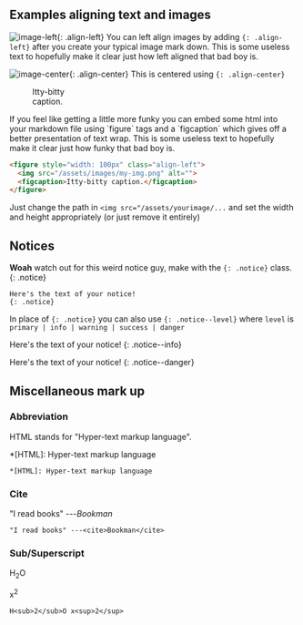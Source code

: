 ## Examples aligning text and images

![image-left](/assets/images/my-img.png){: .align-left} You can left align images by adding `{: .align-left}` after you create your typical image mark down. This is some useless text to hopefully make it clear just how left aligned that bad boy is.

![image-center](/assets/images/my-img.png){: .align-center}
This is centered using `{: .align-center}`

<figure style="width: 100px" class="align-left">
  <img src="/assets/images/my-img.png" alt="">
  <figcaption>Itty-bitty caption.</figcaption>
</figure> 
If you feel like getting a little more funky you can embed some html into your markdown file using `figure` tags and a `figcaption` which gives off a better presentation of text wrap. This is some useless text to hopefully make it clear just how funky that bad boy is.

```html
<figure style="width: 100px" class="align-left">
  <img src="/assets/images/my-img.png" alt="">
  <figcaption>Itty-bitty caption.</figcaption>
</figure>
```
Just change the path in `<img src="/assets/yourimage/...` and set the width and height appropriately (or just remove it entirely)


## Notices

**Woah** watch out for this weird notice guy, make with the `{: .notice}` class.
{: .notice}

```
Here's the text of your notice!
{: .notice} 
```
In place of `{: .notice}` you can also use `{: .notice--level}` where `level` is `primary | info | warning | success | danger`

Here's the text of your notice!
{: .notice--info} 

Here's the text of your notice!
{: .notice--danger} 

## Miscellaneous mark up
### Abbreviation

HTML stands for "Hyper-text markup language".

*[HTML]: Hyper-text markup language


`*[HTML]: Hyper-text markup language`

### Cite
"I read books" ---<cite>Bookman</cite>

`"I read books" ---<cite>Bookman</cite>`

### Sub/Superscript
H<sub>2</sub>O

x<sup>2</sup>


`
H<sub>2</sub>O
x<sup>2</sup>
`
